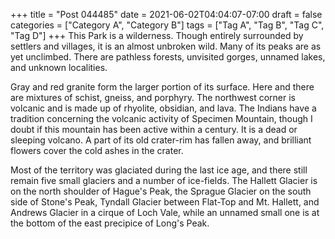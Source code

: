 +++
title = "Post 044485"
date = 2021-06-02T04:04:07-07:00
draft = false
categories = ["Category A", "Category B"]
tags = ["Tag A", "Tag B", "Tag C", "Tag D"]
+++
This Park is a wilderness. Though entirely surrounded by settlers and villages, it is an almost unbroken wild. Many of its peaks are as yet unclimbed. There are pathless forests, unvisited gorges, unnamed lakes, and unknown localities.

Gray and red granite form the larger portion of its surface. Here and there are mixtures of schist, gneiss, and porphyry. The northwest corner is volcanic and is made up of rhyolite, obsidian, and lava. The Indians have a tradition concerning the volcanic activity of Specimen Mountain, though I doubt if this mountain has been active within a century. It is a dead or sleeping volcano. A part of its old crater-rim has fallen away, and brilliant flowers cover the cold ashes in the crater.

Most of the territory was glaciated during the last ice age, and there still remain five small glaciers and a number of ice-fields. The Hallett Glacier is on the north shoulder of Hague's Peak, the Sprague Glacier on the south side of Stone's Peak, Tyndall Glacier between Flat-Top and Mt. Hallett, and Andrews Glacier in a cirque of Loch Vale, while an unnamed small one is at the bottom of the east precipice of Long's Peak.

